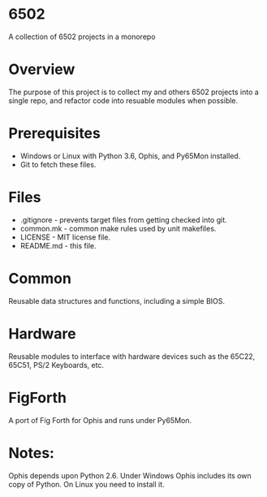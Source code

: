# 6502
A collection of 6502 projects in a monorepo

Overview
======
The purpose of this project is to collect my and others 6502 projects into a single repo, and refactor code into resuable modules when possible.

Prerequisites
======
* Windows or Linux with Python 3.6, Ophis, and Py65Mon installed.
* Git to fetch these files.

Files
======
* .gitignore - prevents target files from getting checked into git.
* common.mk - common make rules used by unit makefiles.
* LICENSE - MIT license file.
* README.md - this file.

Common
======
Reusable data structures and functions, including a simple BIOS.

Hardware
======
Reusable modules to interface with hardware devices such as the 65C22, 65C51, PS/2 Keyboards, etc.

FigForth
======
A port of Fig Forth for Ophis and runs under Py65Mon.

Notes:
======
Ophis depends upon Python 2.6. Under Windows Ophis includes its own copy of
Python. On Linux you need to install it.
